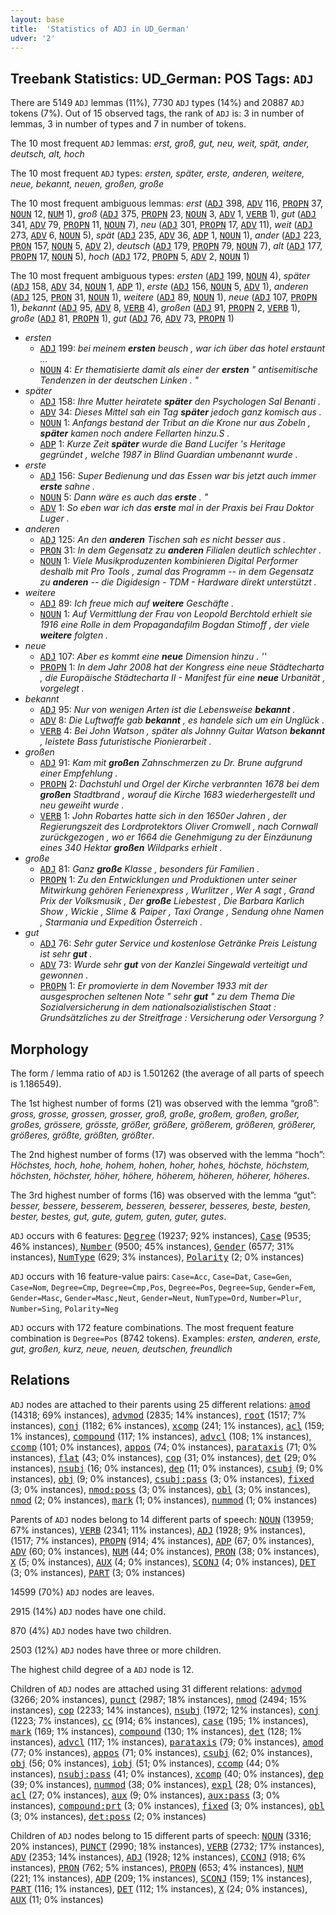 ```yaml
---
layout: base
title:  'Statistics of ADJ in UD_German'
udver: '2'
---
```


## Treebank Statistics: UD_German: POS Tags: `ADJ`

There are 5149 `ADJ` lemmas (11%), 7730 `ADJ` types (14%) and 20887 `ADJ` tokens (7%).
Out of 15 observed tags, the rank of `ADJ` is: 3 in number of lemmas, 3 in number of types and 7 in number of tokens.

The 10 most frequent `ADJ` lemmas: <em>erst, groß, gut, neu, weit, spät, ander, deutsch, alt, hoch</em>

The 10 most frequent `ADJ` types:  <em>ersten, später, erste, anderen, weitere, neue, bekannt, neuen, großen, große</em>

The 10 most frequent ambiguous lemmas: <em>erst</em> (<tt><a href="de-pos-ADJ.html">ADJ</a></tt> 398, <tt><a href="de-pos-ADV.html">ADV</a></tt> 116, <tt><a href="de-pos-PROPN.html">PROPN</a></tt> 37, <tt><a href="de-pos-NOUN.html">NOUN</a></tt> 12, <tt><a href="de-pos-NUM.html">NUM</a></tt> 1), <em>groß</em> (<tt><a href="de-pos-ADJ.html">ADJ</a></tt> 375, <tt><a href="de-pos-PROPN.html">PROPN</a></tt> 23, <tt><a href="de-pos-NOUN.html">NOUN</a></tt> 3, <tt><a href="de-pos-ADV.html">ADV</a></tt> 1, <tt><a href="de-pos-VERB.html">VERB</a></tt> 1), <em>gut</em> (<tt><a href="de-pos-ADJ.html">ADJ</a></tt> 341, <tt><a href="de-pos-ADV.html">ADV</a></tt> 79, <tt><a href="de-pos-PROPN.html">PROPN</a></tt> 11, <tt><a href="de-pos-NOUN.html">NOUN</a></tt> 7), <em>neu</em> (<tt><a href="de-pos-ADJ.html">ADJ</a></tt> 301, <tt><a href="de-pos-PROPN.html">PROPN</a></tt> 17, <tt><a href="de-pos-ADV.html">ADV</a></tt> 11), <em>weit</em> (<tt><a href="de-pos-ADJ.html">ADJ</a></tt> 273, <tt><a href="de-pos-ADV.html">ADV</a></tt> 6, <tt><a href="de-pos-NOUN.html">NOUN</a></tt> 5), <em>spät</em> (<tt><a href="de-pos-ADJ.html">ADJ</a></tt> 235, <tt><a href="de-pos-ADV.html">ADV</a></tt> 36, <tt><a href="de-pos-ADP.html">ADP</a></tt> 1, <tt><a href="de-pos-NOUN.html">NOUN</a></tt> 1), <em>ander</em> (<tt><a href="de-pos-ADJ.html">ADJ</a></tt> 223, <tt><a href="de-pos-PRON.html">PRON</a></tt> 157, <tt><a href="de-pos-NOUN.html">NOUN</a></tt> 5, <tt><a href="de-pos-ADV.html">ADV</a></tt> 2), <em>deutsch</em> (<tt><a href="de-pos-ADJ.html">ADJ</a></tt> 179, <tt><a href="de-pos-PROPN.html">PROPN</a></tt> 79, <tt><a href="de-pos-NOUN.html">NOUN</a></tt> 7), <em>alt</em> (<tt><a href="de-pos-ADJ.html">ADJ</a></tt> 177, <tt><a href="de-pos-PROPN.html">PROPN</a></tt> 17, <tt><a href="de-pos-NOUN.html">NOUN</a></tt> 5), <em>hoch</em> (<tt><a href="de-pos-ADJ.html">ADJ</a></tt> 172, <tt><a href="de-pos-PROPN.html">PROPN</a></tt> 5, <tt><a href="de-pos-ADV.html">ADV</a></tt> 2, <tt><a href="de-pos-NOUN.html">NOUN</a></tt> 1)

The 10 most frequent ambiguous types:  <em>ersten</em> (<tt><a href="de-pos-ADJ.html">ADJ</a></tt> 199, <tt><a href="de-pos-NOUN.html">NOUN</a></tt> 4), <em>später</em> (<tt><a href="de-pos-ADJ.html">ADJ</a></tt> 158, <tt><a href="de-pos-ADV.html">ADV</a></tt> 34, <tt><a href="de-pos-NOUN.html">NOUN</a></tt> 1, <tt><a href="de-pos-ADP.html">ADP</a></tt> 1), <em>erste</em> (<tt><a href="de-pos-ADJ.html">ADJ</a></tt> 156, <tt><a href="de-pos-NOUN.html">NOUN</a></tt> 5, <tt><a href="de-pos-ADV.html">ADV</a></tt> 1), <em>anderen</em> (<tt><a href="de-pos-ADJ.html">ADJ</a></tt> 125, <tt><a href="de-pos-PRON.html">PRON</a></tt> 31, <tt><a href="de-pos-NOUN.html">NOUN</a></tt> 1), <em>weitere</em> (<tt><a href="de-pos-ADJ.html">ADJ</a></tt> 89, <tt><a href="de-pos-NOUN.html">NOUN</a></tt> 1), <em>neue</em> (<tt><a href="de-pos-ADJ.html">ADJ</a></tt> 107, <tt><a href="de-pos-PROPN.html">PROPN</a></tt> 1), <em>bekannt</em> (<tt><a href="de-pos-ADJ.html">ADJ</a></tt> 95, <tt><a href="de-pos-ADV.html">ADV</a></tt> 8, <tt><a href="de-pos-VERB.html">VERB</a></tt> 4), <em>großen</em> (<tt><a href="de-pos-ADJ.html">ADJ</a></tt> 91, <tt><a href="de-pos-PROPN.html">PROPN</a></tt> 2, <tt><a href="de-pos-VERB.html">VERB</a></tt> 1), <em>große</em> (<tt><a href="de-pos-ADJ.html">ADJ</a></tt> 81, <tt><a href="de-pos-PROPN.html">PROPN</a></tt> 1), <em>gut</em> (<tt><a href="de-pos-ADJ.html">ADJ</a></tt> 76, <tt><a href="de-pos-ADV.html">ADV</a></tt> 73, <tt><a href="de-pos-PROPN.html">PROPN</a></tt> 1)


* <em>ersten</em>
  * <tt><a href="de-pos-ADJ.html">ADJ</a></tt> 199: <em>bei meinem <b>ersten</b> beusch , war ich über das hotel erstaunt ...</em>
  * <tt><a href="de-pos-NOUN.html">NOUN</a></tt> 4: <em>Er thematisierte damit als einer der <b>ersten</b> " antisemitische Tendenzen in der deutschen Linken . "</em>
* <em>später</em>
  * <tt><a href="de-pos-ADJ.html">ADJ</a></tt> 158: <em>Ihre Mutter heiratete <b>später</b> den Psychologen Sal Benanti .</em>
  * <tt><a href="de-pos-ADV.html">ADV</a></tt> 34: <em>Dieses Mittel sah ein Tag <b>später</b> jedoch ganz komisch aus .</em>
  * <tt><a href="de-pos-NOUN.html">NOUN</a></tt> 1: <em>Anfangs bestand der Tribut an die Krone nur aus Zobeln , <b>später</b> kamen noch andere Fellarten hinzu.S .</em>
  * <tt><a href="de-pos-ADP.html">ADP</a></tt> 1: <em>Kurze Zeit <b>später</b> wurde die Band Lucifer 's Heritage gegründet , welche 1987 in Blind Guardian umbenannt wurde .</em>
* <em>erste</em>
  * <tt><a href="de-pos-ADJ.html">ADJ</a></tt> 156: <em>Super Bedienung und das Essen war bis jetzt auch immer <b>erste</b> sahne .</em>
  * <tt><a href="de-pos-NOUN.html">NOUN</a></tt> 5: <em>Dann wäre es auch das <b>erste</b> . "</em>
  * <tt><a href="de-pos-ADV.html">ADV</a></tt> 1: <em>So eben war ich das <b>erste</b> mal in der Praxis bei Frau Doktor Luger .</em>
* <em>anderen</em>
  * <tt><a href="de-pos-ADJ.html">ADJ</a></tt> 125: <em>An den <b>anderen</b> Tischen sah es nicht besser aus .</em>
  * <tt><a href="de-pos-PRON.html">PRON</a></tt> 31: <em>In dem Gegensatz zu <b>anderen</b> Filialen deutlich schlechter .</em>
  * <tt><a href="de-pos-NOUN.html">NOUN</a></tt> 1: <em>Viele Musikproduzenten kombinieren Digital Performer deshalb mit Pro Tools , zumal das Programm -- in dem Gegensatz zu <b>anderen</b> -- die Digidesign - TDM - Hardware direkt unterstützt .</em>
* <em>weitere</em>
  * <tt><a href="de-pos-ADJ.html">ADJ</a></tt> 89: <em>Ich freue mich auf <b>weitere</b> Geschäfte .</em>
  * <tt><a href="de-pos-NOUN.html">NOUN</a></tt> 1: <em>Auf Vermittlung der Frau von Leopold Berchtold erhielt sie 1916 eine Rolle in dem Propagandafilm Bogdan Stimoff , der viele <b>weitere</b> folgten .</em>
* <em>neue</em>
  * <tt><a href="de-pos-ADJ.html">ADJ</a></tt> 107: <em>Aber es kommt eine <b>neue</b> Dimension hinzu . ''</em>
  * <tt><a href="de-pos-PROPN.html">PROPN</a></tt> 1: <em>In dem Jahr 2008 hat der Kongress eine neue Städtecharta , die Europäische Städtecharta II - Manifest für eine <b>neue</b> Urbanität , vorgelegt .</em>
* <em>bekannt</em>
  * <tt><a href="de-pos-ADJ.html">ADJ</a></tt> 95: <em>Nur von wenigen Arten ist die Lebensweise <b>bekannt</b> .</em>
  * <tt><a href="de-pos-ADV.html">ADV</a></tt> 8: <em>Die Luftwaffe gab <b>bekannt</b> , es handele sich um ein Unglück .</em>
  * <tt><a href="de-pos-VERB.html">VERB</a></tt> 4: <em>Bei John Watson , später als Johnny Guitar Watson <b>bekannt</b> , leistete Bass futuristische Pionierarbeit .</em>
* <em>großen</em>
  * <tt><a href="de-pos-ADJ.html">ADJ</a></tt> 91: <em>Kam mit <b>großen</b> Zahnschmerzen zu Dr. Brune aufgrund einer Empfehlung .</em>
  * <tt><a href="de-pos-PROPN.html">PROPN</a></tt> 2: <em>Dachstuhl und Orgel der Kirche verbrannten 1678 bei dem <b>großen</b> Stadtbrand , worauf die Kirche 1683 wiederhergestellt und neu geweiht wurde .</em>
  * <tt><a href="de-pos-VERB.html">VERB</a></tt> 1: <em>John Robartes hatte sich in den 1650er Jahren , der Regierungszeit des Lordprotektors Oliver Cromwell , nach Cornwall zurückgezogen , wo er 1664 die Genehmigung zu der Einzäunung eines 340 Hektar <b>großen</b> Wildparks erhielt .</em>
* <em>große</em>
  * <tt><a href="de-pos-ADJ.html">ADJ</a></tt> 81: <em>Ganz <b>große</b> Klasse , besonders für Familien .</em>
  * <tt><a href="de-pos-PROPN.html">PROPN</a></tt> 1: <em>Zu den Entwicklungen und Produktionen unter seiner Mitwirkung gehören Ferienexpress , Wurlitzer , Wer A sagt , Grand Prix der Volksmusik , Der <b>große</b> Liebestest , Die Barbara Karlich Show , Wickie , Slime &amp; Paiper , Taxi Orange , Sendung ohne Namen , Starmania und Expedition Österreich .</em>
* <em>gut</em>
  * <tt><a href="de-pos-ADJ.html">ADJ</a></tt> 76: <em>Sehr guter Service und kostenlose Getränke Preis Leistung ist sehr <b>gut</b> .</em>
  * <tt><a href="de-pos-ADV.html">ADV</a></tt> 73: <em>Wurde sehr <b>gut</b> von der Kanzlei Singewald verteitigt und gewonnen .</em>
  * <tt><a href="de-pos-PROPN.html">PROPN</a></tt> 1: <em>Er promovierte in dem November 1933 mit der ausgesprochen seltenen Note " sehr <b>gut</b> " zu dem Thema Die Sozialversicherung in dem nationalsozialistischen Staat : Grundsätzliches zu der Streitfrage : Versicherung oder Versorgung ?</em>

## Morphology

The form / lemma ratio of `ADJ` is 1.501262 (the average of all parts of speech is 1.186549).

The 1st highest number of forms (21) was observed with the lemma “groß”: <em>gross, grosse, grossen, grosser, groß, große, großem, großen, großer, großes, grössere, grösste, größer, größere, größerem, größeren, größerer, größeres, größte, größten, größter</em>.

The 2nd highest number of forms (17) was observed with the lemma “hoch”: <em>Höchstes, hoch, hohe, hohem, hohen, hoher, hohes, höchste, höchstem, höchsten, höchster, höher, höhere, höherem, höheren, höherer, höheres</em>.

The 3rd highest number of forms (16) was observed with the lemma “gut”: <em>besser, bessere, besserem, besseren, besserer, besseres, beste, besten, bester, bestes, gut, gute, gutem, guten, guter, gutes</em>.

`ADJ` occurs with 6 features: <tt><a href="de-feat-Degree.html">Degree</a></tt> (19237; 92% instances), <tt><a href="de-feat-Case.html">Case</a></tt> (9535; 46% instances), <tt><a href="de-feat-Number.html">Number</a></tt> (9500; 45% instances), <tt><a href="de-feat-Gender.html">Gender</a></tt> (6577; 31% instances), <tt><a href="de-feat-NumType.html">NumType</a></tt> (629; 3% instances), <tt><a href="de-feat-Polarity.html">Polarity</a></tt> (2; 0% instances)

`ADJ` occurs with 16 feature-value pairs: `Case=Acc`, `Case=Dat`, `Case=Gen`, `Case=Nom`, `Degree=Cmp`, `Degree=Cmp,Pos`, `Degree=Pos`, `Degree=Sup`, `Gender=Fem`, `Gender=Masc`, `Gender=Masc,Neut`, `Gender=Neut`, `NumType=Ord`, `Number=Plur`, `Number=Sing`, `Polarity=Neg`

`ADJ` occurs with 172 feature combinations.
The most frequent feature combination is `Degree=Pos` (8742 tokens).
Examples: <em>ersten, anderen, erste, gut, großen, kurz, neue, neuen, deutschen, freundlich</em>


## Relations

`ADJ` nodes are attached to their parents using 25 different relations: <tt><a href="de-dep-amod.html">amod</a></tt> (14318; 69% instances), <tt><a href="de-dep-advmod.html">advmod</a></tt> (2835; 14% instances), <tt><a href="de-dep-root.html">root</a></tt> (1517; 7% instances), <tt><a href="de-dep-conj.html">conj</a></tt> (1182; 6% instances), <tt><a href="de-dep-xcomp.html">xcomp</a></tt> (241; 1% instances), <tt><a href="de-dep-acl.html">acl</a></tt> (159; 1% instances), <tt><a href="de-dep-compound.html">compound</a></tt> (117; 1% instances), <tt><a href="de-dep-advcl.html">advcl</a></tt> (108; 1% instances), <tt><a href="de-dep-ccomp.html">ccomp</a></tt> (101; 0% instances), <tt><a href="de-dep-appos.html">appos</a></tt> (74; 0% instances), <tt><a href="de-dep-parataxis.html">parataxis</a></tt> (71; 0% instances), <tt><a href="de-dep-flat.html">flat</a></tt> (43; 0% instances), <tt><a href="de-dep-cop.html">cop</a></tt> (31; 0% instances), <tt><a href="de-dep-det.html">det</a></tt> (29; 0% instances), <tt><a href="de-dep-nsubj.html">nsubj</a></tt> (16; 0% instances), <tt><a href="de-dep-dep.html">dep</a></tt> (11; 0% instances), <tt><a href="de-dep-csubj.html">csubj</a></tt> (9; 0% instances), <tt><a href="de-dep-obj.html">obj</a></tt> (9; 0% instances), <tt><a href="de-dep-csubj-pass.html">csubj:pass</a></tt> (3; 0% instances), <tt><a href="de-dep-fixed.html">fixed</a></tt> (3; 0% instances), <tt><a href="de-dep-nmod-poss.html">nmod:poss</a></tt> (3; 0% instances), <tt><a href="de-dep-obl.html">obl</a></tt> (3; 0% instances), <tt><a href="de-dep-nmod.html">nmod</a></tt> (2; 0% instances), <tt><a href="de-dep-mark.html">mark</a></tt> (1; 0% instances), <tt><a href="de-dep-nummod.html">nummod</a></tt> (1; 0% instances)

Parents of `ADJ` nodes belong to 14 different parts of speech: <tt><a href="de-pos-NOUN.html">NOUN</a></tt> (13959; 67% instances), <tt><a href="de-pos-VERB.html">VERB</a></tt> (2341; 11% instances), <tt><a href="de-pos-ADJ.html">ADJ</a></tt> (1928; 9% instances),  (1517; 7% instances), <tt><a href="de-pos-PROPN.html">PROPN</a></tt> (914; 4% instances), <tt><a href="de-pos-ADP.html">ADP</a></tt> (67; 0% instances), <tt><a href="de-pos-ADV.html">ADV</a></tt> (60; 0% instances), <tt><a href="de-pos-NUM.html">NUM</a></tt> (44; 0% instances), <tt><a href="de-pos-PRON.html">PRON</a></tt> (38; 0% instances), <tt><a href="de-pos-X.html">X</a></tt> (5; 0% instances), <tt><a href="de-pos-AUX.html">AUX</a></tt> (4; 0% instances), <tt><a href="de-pos-SCONJ.html">SCONJ</a></tt> (4; 0% instances), <tt><a href="de-pos-DET.html">DET</a></tt> (3; 0% instances), <tt><a href="de-pos-PART.html">PART</a></tt> (3; 0% instances)

14599 (70%) `ADJ` nodes are leaves.

2915 (14%) `ADJ` nodes have one child.

870 (4%) `ADJ` nodes have two children.

2503 (12%) `ADJ` nodes have three or more children.

The highest child degree of a `ADJ` node is 12.

Children of `ADJ` nodes are attached using 31 different relations: <tt><a href="de-dep-advmod.html">advmod</a></tt> (3266; 20% instances), <tt><a href="de-dep-punct.html">punct</a></tt> (2987; 18% instances), <tt><a href="de-dep-nmod.html">nmod</a></tt> (2494; 15% instances), <tt><a href="de-dep-cop.html">cop</a></tt> (2233; 14% instances), <tt><a href="de-dep-nsubj.html">nsubj</a></tt> (1972; 12% instances), <tt><a href="de-dep-conj.html">conj</a></tt> (1223; 7% instances), <tt><a href="de-dep-cc.html">cc</a></tt> (914; 6% instances), <tt><a href="de-dep-case.html">case</a></tt> (195; 1% instances), <tt><a href="de-dep-mark.html">mark</a></tt> (169; 1% instances), <tt><a href="de-dep-compound.html">compound</a></tt> (130; 1% instances), <tt><a href="de-dep-det.html">det</a></tt> (128; 1% instances), <tt><a href="de-dep-advcl.html">advcl</a></tt> (117; 1% instances), <tt><a href="de-dep-parataxis.html">parataxis</a></tt> (79; 0% instances), <tt><a href="de-dep-amod.html">amod</a></tt> (77; 0% instances), <tt><a href="de-dep-appos.html">appos</a></tt> (71; 0% instances), <tt><a href="de-dep-csubj.html">csubj</a></tt> (62; 0% instances), <tt><a href="de-dep-obj.html">obj</a></tt> (56; 0% instances), <tt><a href="de-dep-iobj.html">iobj</a></tt> (51; 0% instances), <tt><a href="de-dep-ccomp.html">ccomp</a></tt> (44; 0% instances), <tt><a href="de-dep-nsubj-pass.html">nsubj:pass</a></tt> (41; 0% instances), <tt><a href="de-dep-xcomp.html">xcomp</a></tt> (40; 0% instances), <tt><a href="de-dep-dep.html">dep</a></tt> (39; 0% instances), <tt><a href="de-dep-nummod.html">nummod</a></tt> (38; 0% instances), <tt><a href="de-dep-expl.html">expl</a></tt> (28; 0% instances), <tt><a href="de-dep-acl.html">acl</a></tt> (27; 0% instances), <tt><a href="de-dep-aux.html">aux</a></tt> (9; 0% instances), <tt><a href="de-dep-aux-pass.html">aux:pass</a></tt> (3; 0% instances), <tt><a href="de-dep-compound-prt.html">compound:prt</a></tt> (3; 0% instances), <tt><a href="de-dep-fixed.html">fixed</a></tt> (3; 0% instances), <tt><a href="de-dep-obl.html">obl</a></tt> (3; 0% instances), <tt><a href="de-dep-det-poss.html">det:poss</a></tt> (2; 0% instances)

Children of `ADJ` nodes belong to 15 different parts of speech: <tt><a href="de-pos-NOUN.html">NOUN</a></tt> (3316; 20% instances), <tt><a href="de-pos-PUNCT.html">PUNCT</a></tt> (2990; 18% instances), <tt><a href="de-pos-VERB.html">VERB</a></tt> (2732; 17% instances), <tt><a href="de-pos-ADV.html">ADV</a></tt> (2353; 14% instances), <tt><a href="de-pos-ADJ.html">ADJ</a></tt> (1928; 12% instances), <tt><a href="de-pos-CCONJ.html">CCONJ</a></tt> (918; 6% instances), <tt><a href="de-pos-PRON.html">PRON</a></tt> (762; 5% instances), <tt><a href="de-pos-PROPN.html">PROPN</a></tt> (653; 4% instances), <tt><a href="de-pos-NUM.html">NUM</a></tt> (221; 1% instances), <tt><a href="de-pos-ADP.html">ADP</a></tt> (209; 1% instances), <tt><a href="de-pos-SCONJ.html">SCONJ</a></tt> (159; 1% instances), <tt><a href="de-pos-PART.html">PART</a></tt> (116; 1% instances), <tt><a href="de-pos-DET.html">DET</a></tt> (112; 1% instances), <tt><a href="de-pos-X.html">X</a></tt> (24; 0% instances), <tt><a href="de-pos-AUX.html">AUX</a></tt> (11; 0% instances)

